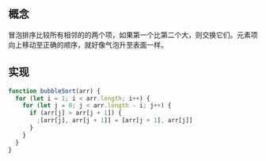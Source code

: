 ## 概念

冒泡排序比较所有相邻的的两个项，如果第一个比第二个大，则交换它们。元素项向上移动至正确的顺序，就好像气泡升至表面一样。

## 实现

```js
function bubbleSort(arr) {
  for (let i = 1; i < arr.length; i++) {
    for (let j = 0; j < arr.length - i; j++) {
      if (arr[j] > arr[j + 1]) {
        ;[arr[j], arr[j + 1]] = [arr[j + 1], arr[j]]
      }
    }
  }
}
```
